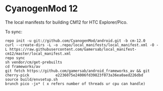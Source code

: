 CyanogenMod 12
==============

The local manifests for building CM12 for HTC Explorer/Pico.

To sync:

    repo init -u git://github.com/CyanogenMod/android.git -b cm-12.0
    curl --create-dirs -L -o .repo/local_manifests/local_manifest.xml -O -L https://raw.githubusercontent.com/Gamersab/local_manifest-cm12/master/local_manifest.xml
    repo sync
    sh vendor/cm/get-prebuilts
    cd frameworks/av
    git fetch https://github.com/gamersab/android_frameworks_av && git cherry-pick            e2236075e24006fd39823f073a36ea0aed226dbd
    source build/envsetup.sh
    brunch pico -jx* ( x refers number of threads ur cpu can handle)

